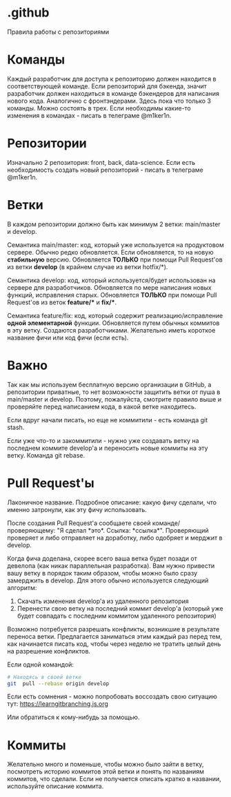 # .github
Правила работы с репозиториями

# Команды
Каждый разработчик для доступа к репозиторию должен находится в соответствующей команде. Если репозиторий для бэкенда, значит разработчик должен находиться в команде бэкендеров для написания нового кода. Аналогично с фронтэндерами. Здесь пока что только 3 команды. Можно состоять в трех. Если необходимы какие-то изменения в командах - писать в телеграме @m1ker1n. 

# Репозитории
Изначально 2 репозитория: front, back, data-science. Если есть необходимость создать новый репозиторий - писать в телеграме @m1ker1n.

# Ветки
В каждом репозитории должно быть как минимум 2 ветки: main/master и develop. 

Семантика main/master: код, который уже используется на продуктовом сервере. Обычно редко обновляется. Если обновляется, то на новую <b>стабильную</b> версию. Обновляется <b>ТОЛЬКО</b> при помощи Pull Request'ов из ветки <b>develop</b> (в крайнем случае из ветки hotfix/\*). 

Семантика develop: код, который используется/будет использован на сервере для разработчиков. Обновляется по мере написания новых функций, исправления старых. Обновляется <b>ТОЛЬКО</b> при помощи Pull Request'ов из веток <b>feature/\*</b> и <b>fix/\*</b>.

Семантика feature/fix: код, который содержит реализацию/исправление <b>одной элементарной</b> функции. Обновляется путем обычных коммитов в эту ветку. Создаются разработчиками. Желательно иметь короткое название фичи или код фичи (если есть).

# Важно
Так как мы используем бесплатную версию организации в GitHub, а репозитории приватные, то нет возможности защитить ветки от пуша в main/master и develop. Поэтому, пожалуйста, смотрите правило выше и проверяйте перед написанием кода, в какой ветке находитесь. 

Если вдруг начали писать, но еще не коммитили - есть команда git stash.

Если уже что-то и закоммитили - нужно уже создавать ветку на последнем коммите develop'а и переносить новые коммиты на эту ветку. Команда git rebase.

# Pull Request'ы
Лаконичное название. Подробное описание: какую фичу сделали, что именно затронули, как эту фичу использовать. 

После создания Pull Request'а сообщаете своей команде/проверяющему: "Я сделал \*это\*. Ссылка: \*ссылка\*". Проверяющий проверяет и либо отправляет на доработку, либо одобряет и мерджит в develop.

Когда фича доделана, скорее всего ваша ветка будет позади от девелопа (как никак параллельная разработка). Вам нужно привести вашу ветку в порядок таким образом, чтобы можно было сразу замерджить в develop. Для этого обычно используется следующий алгоритм:

1) Скачать изменения develop'а из удаленного репозитория
2) Перенести свою ветку на последний коммит develop'а (который уже будет совпадать с последним коммитом удаленного репозитория)

Возможно потребуется разрешать конфликты, возникшие в результате переноса ветки. Предлагается заниматься этим каждый раз перед тем, как начинается писать код, чтобы через неделю не тратить целый день на разрешение конфликтов.

Если одной командой: 

``` bash
# Находясь в своей ветке
git  pull --rebase origin develop
``` 

Если есть сомнения - можно попробовать воссоздать свою ситуацию тут: https://learngitbranching.js.org

Или обратиться к кому-нибудь за помощью.

# Коммиты
Желательно много и поменьше, чтобы можно было зайти в ветку, посмотреть историю коммитов этой ветки и понять по названиям коммитов, что сделали. Если не получается описать кратко в названии, используйте описание коммита. 
